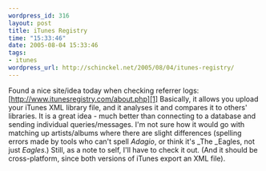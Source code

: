 ```yaml
--- 
wordpress_id: 316
layout: post
title: iTunes Registry
time: "15:33:46"
date: 2005-08-04 15:33:46
tags: 
- itunes
wordpress_url: http://schinckel.net/2005/08/04/itunes-registry/
---
```

Found a nice site/idea today when checking referrer logs: [http://www.itunesregistry.com/about.php][1] Basically, it allows you upload your iTunes XML library file, and it analyses it and compares it to others' libraries. It is a great idea - much better than connecting to a database and sending individual queries/messages. I'm not sure how it would go with matching up artists/albums where there are slight differences (spelling errors made by tools who can't spell _Adagio_, or think it's _The _Eagles, not just _Eagles_.) Still, as a note to self, I'll have to check it out. (And it should be cross-platform, since both versions of iTunes export an XML file). 

   [1]: http://www.itunesregistry.com/about.php

